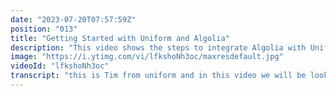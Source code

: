 ```yaml
---
date: "2023-07-20T07:57:59Z"
position: "013"
title: "Getting Started with Uniform and Algolia"
description: "This video shows the steps to integrate Algolia with Uniform!"
image: "https://i.ytimg.com/vi/lfkshoNh3oc/maxresdefault.jpg"
videoId: "lfkshoNh3oc"
transcript: "this is Tim from uniform and in this video we will be looking at how to get started with the latest integration between uniform and algoli so let's get into the browser and get cracking so here you can see there's my team and there's no projects here yet so let's just add a project to be able to add the integration all right so here we have our dashboard that of course is completely empty right now so let's go to Integrations and find algolia here is the latest integration and add this to our project now that we're here you can see there's a bunch of settings that algolia needs to be able to communicate with the outside world and so if you have a look here we need an application ID and we need an API key but that API key meets a certain amount of permissions so I already have my algolia dashboard open here everything is ready to rock I'm on my Turbo tutorials index it has team 10 videos in it so let's go to our settings and then API keys and then actually go to all API keys and we make a new one for uniform and let's go back to the other tab to have a look of what it actually needs of course we need the turbo tutorials one um in case it needs certain ACL rules access rules so we need search list indexes and settings so search this in that XX yeah and settings here we go create all right we just created an API key we can put it in let's find our application ID also needed and test well we have now successfully found that this connection is working so we are ready to rock and roll the cool thing is now that you've installed this Algeria integration it has also added a whole bunch of components for you so when we now go to Canvas you can see there's actually already a page created which is called algolia demo page you can have a look of what actually happened here so now that we're in this page you can see there's a whole bunch of stuff going on already and this is actually if the the Keen viewers that have actually used algolia instant search components before can see that these match with the egoli instant search front-end components so we actually have to select an index here and you can see there's the search box component there's a refinement list there's hits with with results there's pagination there's a whole bunch of stuff that uniform has already mapped out for you that you only have to go into your front end then you add your instant search widgets connected to uniform and you're ready to rock um next to being able to actually create something like this we can also add another component ourselves to make a search query work so let's do that now so let's add an algolia let's say just a list of items that we're searching and then in parameters you can actually add an algolia parameter let's let's call it search and then here we can do algoli components query and record but we want a list of three things so let's query algolia so here you can select which index you want to search in and then here what we have is kind of a little mapper field so you can actually say Okay so the title in my um in my index item is going to be then shown in uniform I don't really have a subtitle I think I have a description and I have an image so and I think that's poster.source let's have a look at the algoli index if that actually matches up um let's go to my index here there we go and then here you can see these are my hits so I have a title I have description and a poster dot Source all right these are working and just to show you quickly what it might look like these are all my videos that I have indexed all right so we also have facets selected and set up in this index already so we can actually do that you can actually say it uniform has found them already right so we want tags and complexity sure so now we've added a component that is a list with a search parameter in it so let's save this one and um let's make sure we can add it to the algolia demo page because we actually have a slot in here and in it let's find our list there it is we just made this one so we are allowing this component to actually also work on that page so we're closing it up um let's make a new quick page and just add our list components in here let's find our list and there it is it's already working so it's basically just allowing you to query into algolia and then select whatever you want and so now it shows me five but I kind of want three and you see our facets are showing up so I can say you know what I only want few three ones or I want only complex ones or I want everything to do with data fetching I just filter by term and so this list now output that search query so your front-end can use that and show it and this can be related items or whatever you want it to be you can also just select one to actually use a girly as a CMS if you wanted to so that's what I wanted to show you this is the getting started and there you go cheers have fun"
---
```


